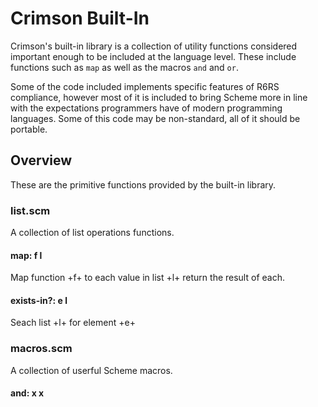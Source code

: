 Crimson Built-In
=====

Crimson's built-in library is a collection of utility functions considered
important enough to be included at the language level. These include functions
such as `map` as well as the macros `and` and `or`.

Some of the code included implements specific features of R6RS compliance,
however most of it is included to bring Scheme more in line with the
expectations programmers have of modern programming languages. Some of this
code may be non-standard, all of it should be portable.

## Overview

These are the primitive functions provided by the built-in library.

### list.scm

A collection of list operations functions.

#### map: f l

Map function +f+ to each value in list +l+ return the result of each.

#### exists-in?: e l

Seach list +l+ for element +e+

### macros.scm

A collection of userful Scheme macros.

#### and: x x

